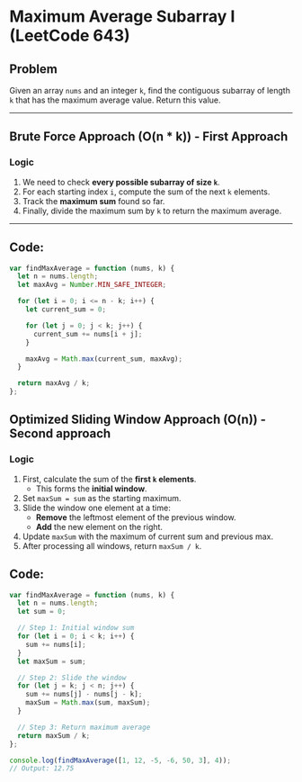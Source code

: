 # Maximum Average Subarray I (LeetCode 643)

## Problem

Given an array `nums` and an integer `k`, find the contiguous subarray of length `k` that has the maximum average value. Return this value.

---

## Brute Force Approach (O(n \* k)) - First Approach

### Logic

1. We need to check **every possible subarray of size `k`**.
2. For each starting index `i`, compute the sum of the next `k` elements.
3. Track the **maximum sum** found so far.
4. Finally, divide the maximum sum by `k` to return the maximum average.

---

## Code:

```javascript
var findMaxAverage = function (nums, k) {
  let n = nums.length;
  let maxAvg = Number.MIN_SAFE_INTEGER;

  for (let i = 0; i <= n - k; i++) {
    let current_sum = 0;

    for (let j = 0; j < k; j++) {
      current_sum += nums[i + j];
    }

    maxAvg = Math.max(current_sum, maxAvg);
  }

  return maxAvg / k;
};
```

## Optimized Sliding Window Approach (O(n)) - Second approach

### Logic

1. First, calculate the sum of the **first `k` elements**.
   - This forms the **initial window**.
2. Set `maxSum = sum` as the starting maximum.
3. Slide the window one element at a time:
   - **Remove** the leftmost element of the previous window.
   - **Add** the new element on the right.
4. Update `maxSum` with the maximum of current sum and previous max.
5. After processing all windows, return `maxSum / k`.

## Code:

```javascript
var findMaxAverage = function (nums, k) {
  let n = nums.length;
  let sum = 0;

  // Step 1: Initial window sum
  for (let i = 0; i < k; i++) {
    sum += nums[i];
  }
  let maxSum = sum;

  // Step 2: Slide the window
  for (let j = k; j < n; j++) {
    sum += nums[j] - nums[j - k];
    maxSum = Math.max(sum, maxSum);
  }

  // Step 3: Return maximum average
  return maxSum / k;
};

console.log(findMaxAverage([1, 12, -5, -6, 50, 3], 4));
// Output: 12.75
```
